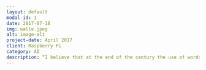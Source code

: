 ```yaml
---
layout: default
modal-id: 1
date: 2017-07-18
img: walle.jpeg
alt: image-alt
project-date: April 2017
client: Raspberry Pi
category: AI
description: “I believe that at the end of the century the use of words and general educated opinion will have altered so much that one will be able to speak of machines thinking without expecting to be contradicted.” ― Alan Turing
---
```

